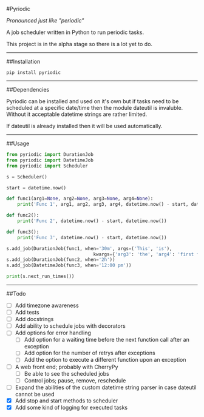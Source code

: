 #Pyriodic

_Pronounced just like "periodic"_

A job scheduler written in Python to run periodic tasks.

This project is in the alpha stage so there is a lot yet to do.

---

##Installation

```
pip install pyriodic
```

---

##Dependencies

Pyriodic can be installed and used on it's own but if tasks need to be scheduled at a specific date/time then the module dateutil is invaluble. Without it acceptable datetime strings are rather limited.

If dateutil is already installed then it will be used automatically.

---

##Usage

```python
from pyriodic import DurationJob
from pyriodic import DatetimeJob
from pyriodic import Scheduler

s = Scheduler()

start = datetime.now()

def func1(arg1=None, arg2=None, arg3=None, arg4=None):
	print('Func 1', arg1, arg2, arg3, arg4, datetime.now() - start, datetime.now())

def func2():
	print('Func 2', datetime.now() - start, datetime.now())

def func3():
	print('Func 3', datetime.now() - start, datetime.now())

s.add_job(DurationJob(func1, when='30m', args=('This', 'is'),
								kwargs={'arg3': 'the', 'arg4': 'first function'}, name='MyJob'))
s.add_job(DurationJob(func2, when='2h'))
s.add_job(DatetimeJob(func3, when='12:00 pm'))

print(s.next_run_times())
```


---

##Todo

- [ ] Add timezone awareness
- [ ] Add tests
- [ ] Add docstrings
- [ ] Add ability to schedule jobs with decorators
- [ ] Add options for error handling
  - [ ] Add option for a waiting time before the next function call after an exception
  - [ ] Add option for the number of retrys after exceptions
  - [ ] Add the option to execute a different function upon an exception
- [ ] A web front end; probably with CherryPy
  - [ ] Be able to see the scheduled jobs
  - [ ] Control jobs; pause, remove, reschedule
- [ ] Expand the abilities of the custom datetime string parser in case dateutil cannot be used
- [x] Add stop and start methods to scheduler
- [x] Add some kind of logging for executed tasks